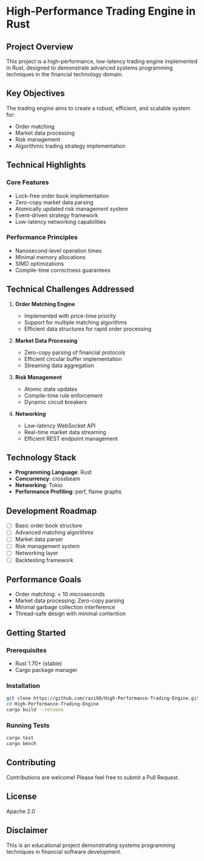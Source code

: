 # High-Performance Trading Engine in Rust

## Project Overview

This project is a high-performance, low-latency trading engine implemented in Rust, designed to demonstrate advanced systems programming techniques in the financial technology domain.

## Key Objectives

The trading engine aims to create a robust, efficient, and scalable system for:
- Order matching
- Market data processing
- Risk management
- Algorithmic trading strategy implementation

## Technical Highlights

### Core Features
- Lock-free order book implementation
- Zero-copy market data parsing
- Atomically updated risk management system
- Event-driven strategy framework
- Low-latency networking capabilities

### Performance Principles
- Nanosecond-level operation times
- Minimal memory allocations
- SIMD optimizations
- Compile-time correctness guarantees

## Technical Challenges Addressed

1. **Order Matching Engine**
   - Implemented with price-time priority
   - Support for multiple matching algorithms
   - Efficient data structures for rapid order processing

2. **Market Data Processing**
   - Zero-copy parsing of financial protocols
   - Efficient circular buffer implementation
   - Streaming data aggregation

3. **Risk Management**
   - Atomic state updates
   - Compile-time rule enforcement
   - Dynamic circuit breakers

4. **Networking**
   - Low-latency WebSocket API
   - Real-time market data streaming
   - Efficient REST endpoint management

## Technology Stack

- **Programming Language**: Rust
- **Concurrency**: crossbeam
- **Networking**: Tokio
- **Performance Profiling**: perf, flame graphs

## Development Roadmap

- [ ] Basic order book structure
- [ ] Advanced matching algorithms
- [ ] Market data parser
- [ ] Risk management system
- [ ] Networking layer
- [ ] Backtesting framework

## Performance Goals

- Order matching: < 10 microseconds
- Market data processing: Zero-copy parsing
- Minimal garbage collection interference
- Thread-safe design with minimal contention

## Getting Started

### Prerequisites
- Rust 1.70+ (stable)
- Cargo package manager

### Installation
```bash
git clone https://github.com/razi90/High-Performance-Trading-Engine.git
cd High-Performance-Trading-Engine
cargo build --release
```

### Running Tests
```bash
cargo test
cargo bench
```

## Contributing

Contributions are welcome! Please feel free to submit a Pull Request.

## License

Apache 2.0

## Disclaimer

This is an educational project demonstrating systems programming techniques in financial software development.
